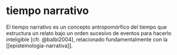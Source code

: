 # tiempo narrativo
El tiempo narrativo es un concepto antropomórfico del tiempo que estructura un relato bajo un orden sucesivo de eventos para hacerlo inteligible [cfr. @balbi2004], relacionado fundamentalmente con la [[epistemologia-narrativa]].